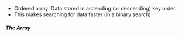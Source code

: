 - Ordered array: Data stored in ascending (or descending) key order. 
- This makes searching for data faster (in a binary search)


##### The Array 